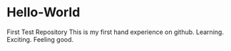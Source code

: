 # Hello-World
First Test Repository
This is my first hand experience on github.
Learning.
Exciting.
Feeling good.
